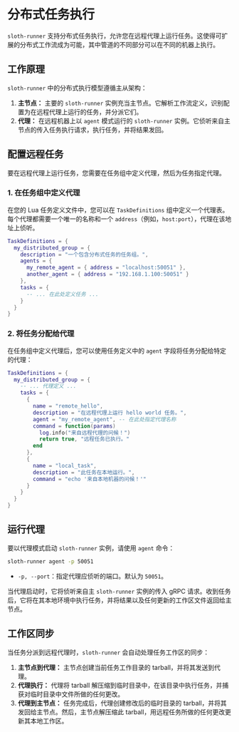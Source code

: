 # 分布式任务执行

`sloth-runner` 支持分布式任务执行，允许您在远程代理上运行任务。这使得可扩展的分布式工作流成为可能，其中管道的不同部分可以在不同的机器上执行。

## 工作原理

`sloth-runner` 中的分布式执行模型遵循主从架构：

1.  **主节点：** 主要的 `sloth-runner` 实例充当主节点。它解析工作流定义，识别配置为在远程代理上运行的任务，并分派它们。
2.  **代理：** 在远程机器上以 `agent` 模式运行的 `sloth-runner` 实例。它侦听来自主节点的传入任务执行请求，执行任务，并将结果发回。

## 配置远程任务

要在远程代理上运行任务，您需要在任务组中定义代理，然后为任务指定代理。

### 1. 在任务组中定义代理

在您的 Lua 任务定义文件中，您可以在 `TaskDefinitions` 组中定义一个代理表。每个代理都需要一个唯一的名称和一个 `address`（例如，`host:port`），代理在该地址上侦听。

```lua
TaskDefinitions = {
  my_distributed_group = {
    description = "一个包含分布式任务的任务组。",
    agents = {
      my_remote_agent = { address = "localhost:50051" },
      another_agent = { address = "192.168.1.100:50051" }
    },
    tasks = {
      -- ... 在此处定义任务 ...
    }
  }
}
```

### 2. 将任务分配给代理

在任务组中定义代理后，您可以使用任务定义中的 `agent` 字段将任务分配给特定的代理：

```lua
TaskDefinitions = {
  my_distributed_group = {
    -- ... 代理定义 ...
    tasks = {
      {
        name = "remote_hello",
        description = "在远程代理上运行 hello world 任务。",
        agent = "my_remote_agent", -- 在此处指定代理名称
        command = function(params)
          log.info("来自远程代理的问候！")
          return true, "远程任务已执行。"
        end
      },
      {
        name = "local_task",
        description = "此任务在本地运行。",
        command = "echo '来自本地机器的问候！'"
      }
    }
  }
}
```

## 运行代理

要以代理模式启动 `sloth-runner` 实例，请使用 `agent` 命令：

```bash
sloth-runner agent -p 50051
```

*   `-p, --port`：指定代理应侦听的端口。默认为 `50051`。

当代理启动时，它将侦听来自主 `sloth-runner` 实例的传入 gRPC 请求。收到任务后，它将在其本地环境中执行任务，并将结果以及任何更新的工作区文件返回给主节点。

## 工作区同步

当任务分派到远程代理时，`sloth-runner` 会自动处理任务工作区的同步：

1.  **主节点到代理：** 主节点创建当前任务工作目录的 tarball，并将其发送到代理。
2.  **代理执行：** 代理将 tarball 解压缩到临时目录中，在该目录中执行任务，并捕获对临时目录中文件所做的任何更改。
3.  **代理到主节点：** 任务完成后，代理创建修改后的临时目录的 tarball，并将其发回给主节点。然后，主节点解压缩此 tarball，用远程任务所做的任何更改更新其本地工作区。